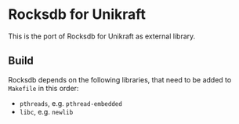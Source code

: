 # Rocksdb for Unikraft

This is the port of Rocksdb for Unikraft as external library.

## Build

Rocksdb depends on the following libraries, that need to
be added to `Makefile` in this order:

* `pthreads`, e.g. `pthread-embedded`
* `libc`, e.g. `newlib`


